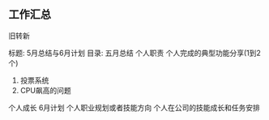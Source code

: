 ## 工作汇总



旧转新



标题: 5月总结与6月计划
目录:
五月总结
个人职责
个人完成的典型功能分享(1到2个)

1. 投票系统
2. CPU飙高的问题



个人成长
6月计划
个人职业规划或者技能方向
个人在公司的技能成长和任务安排







